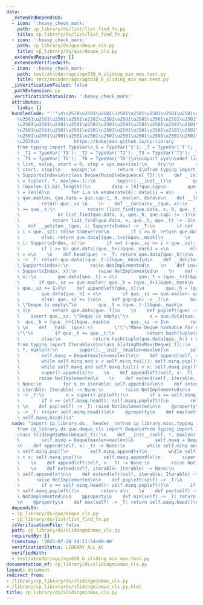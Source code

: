 ```yaml
---
data:
  _extendedDependsOn:
  - icon: ':heavy_check_mark:'
    path: cp_library/ds/list/list_find_fn.py
    title: cp_library/ds/list/list_find_fn.py
  - icon: ':heavy_check_mark:'
    path: cp_library/ds/que/deque_cls.py
    title: cp_library/ds/que/deque_cls.py
  _extendedRequiredBy: []
  _extendedVerifiedWith:
  - icon: ':heavy_check_mark:'
    path: test/atcoder/agc/agc038_b_sliding_min_max.test.py
    title: test/atcoder/agc/agc038_b_sliding_min_max.test.py
  _isVerificationFailed: false
  _pathExtension: py
  _verificationStatusIcon: ':heavy_check_mark:'
  attributes:
    links: []
  bundledCode: "'''\n\u257A\u2501\u2501\u2501\u2501\u2501\u2501\u2501\u2501\u2501\u2501\
    \u2501\u2501\u2501\u2501\u2501\u2501\u2501\u2501\u2501\u2501\u2501\u2501\u2501\
    \u2501\u2501\u2501\u2501\u2501\u2501\u2501\u2501\u2501\u2501\u2501\u2501\u2501\
    \u2501\u2501\u2501\u2501\u2501\u2501\u2501\u2501\u2501\u2501\u2501\u2501\u2501\
    \u2501\u2501\u2501\u2501\u2501\u2501\u2501\u2501\u2501\u2501\u2501\u2501\u2501\
    \u2578\n             https://kobejean.github.io/cp-library               \n'''\n\
    from typing import TypeVar\n_S = TypeVar('S'); _T = TypeVar('T'); _U = TypeVar('U');\
    \ _T1 = TypeVar('T1'); _T2 = TypeVar('T2'); _T3 = TypeVar('T3'); _T4 = TypeVar('T4');\
    \ _T5 = TypeVar('T5'); _T6 = TypeVar('T6')\n\nimport sys\n\ndef list_find(lst:\
    \ list, value, start = 0, stop = sys.maxsize):\n    try:\n        return lst.index(value,\
    \ start, stop)\n    except:\n        return -1\nfrom typing import MutableSequence,\
    \ SupportsIndex\n\nclass Deque(MutableSequence[_T]):\n    def __init__(que, A\
    \ = tuple(), *, maxlen=-1):\n        super().__init__()\n        que.cap = 1 <<\
    \ (maxlen-1).bit_length()\n        data = [0]*que.cap\n        que._sz = que._t\
    \ = len(A)\n        for i,a in enumerate(A): data[i] = a\n        que._mask, que._h,\
    \ que.maxlen, que.data = que.cap-1, 0, maxlen, data\n\n    def __len__(que):\n\
    \        return que._sz \n    \n    def __contains__(que, x):\n        if que._h\
    \ >= que._t:\n            return (list_find(que.data, x, 0, que._t) != -1\n  \
    \              or list_find(que.data, x, que._h, que.cap) != -1)\n        else:\n\
    \            return list_find(que.data, x, que._h, que._t) != -1\n        \n \
    \   def __getitem__(que, i: SupportsIndex) -> _T:\n        if not (-que._sz <=\
    \ i < que._sz): raise IndexError\n        if i >= 0: return que.data[(que._h+i)&que._mask]\n\
    \        else: return que.data[(que._t+i)&que._mask]\n        \n    def __setitem__(que,\
    \ i: SupportsIndex, x):\n        if not (-que._sz <= i < que._sz): raise IndexError\n\
    \        if i >= 0: que.data[(que._h+i)&que._mask] = x\n        else: que.data[(que._t+i)&que._mask]\
    \ = x\n    \n    def head(que) -> _T: return que.data[que._h]\n\n    def tail(que)\
    \ -> _T: return que.data[(que._t-1)&que._mask]\n\n    def __delitem__(que, i:\
    \ SupportsIndex):\n        raise NotImplemented\n    \n    def insert(que, i:\
    \ SupportsIndex, x):\n        raise NotImplemented\n    \n    def append(que,\
    \ x):\n        que.data[que._t] = x\n        que._t = (que._t+1)&que._mask\n \
    \       if que._sz == que.maxlen: que._h = (que._h+1)&que._mask\n        else:\
    \ que._sz += 1\n\n    def appendleft(que, x):\n        que._h = (que._h-1)&que._mask\n\
    \        que.data[que._h] = x\n        if que._sz == que.maxlen: que._t = que._h\n\
    \        else: que._sz += 1\n\n    def pop(que) -> _T:\n        assert que._sz,\
    \ \"Deque is empty\"\n        que._t = (que._t-1)&que._mask\n        que._sz -=\
    \ 1\n        return que.data[que._t]\n    \n    def popleft(que) -> _T:\n    \
    \    assert que._sz, \"Deque is empty\"\n        x = que.data[que._h]\n      \
    \  que._h = (que._h+1)&que._mask\n        que._sz -= 1\n        return x\n   \
    \ \n    def __hash__(que):\n        \"\"\"Make Deque hashable for efficient benchmarking\"\
    \"\"\n        if que._h <= que._t:\n            return hash(tuple(que.data[que._h:que._t]))\n\
    \        else:\n            return hash(tuple(que.data[que._h:] + que.data[:que._t]))\n\
    from typing import Iterable\n\nclass SlidingMinMax(Deque[_T]):\n    def __init__(self,\
    \ *, maxlen):\n        super().__init__(maxlen=maxlen)\n        self.minq = Deque(maxlen=maxlen)\n\
    \        self.maxq = Deque(maxlen=maxlen)\n\n    def append(self, x: _T) -> None:\n\
    \        while self.minq and x < self.minq.tail(): self.minq.pop()\n        self.minq.append(x)\n\
    \        while self.maxq and self.maxq.tail() < x: self.maxq.pop()\n        self.maxq.append(x)\n\
    \        super().append(x)\n    \n    def appendleft(self, x: _T) -> None:\n \
    \       raise NotImplemented\n    \n    def extend(self, iterable: Iterable) ->\
    \ None:\n        for x in iterable: self.append(x)\n\n    def extendleft(self,\
    \ iterable: Iterable) -> None:\n        raise NotImplemented\n\n    def popleft(self)\
    \ -> _T:\n        x = super().popleft()\n        if x == self.minq.head(): self.minq.popleft()\n\
    \        if x == self.maxq.head(): self.maxq.popleft()\n        return x\n   \
    \ \n    def pop(self) -> _T: raise NotImplemented\n\n    @property\n    def min(self)\
    \ -> _T: return self.minq.head()\n\n    @property\n    def max(self) -> _T: return\
    \ self.maxq.head()\n"
  code: "import cp_library.ds.__header__\nfrom cp_library.misc.typing import _T\n\
    from cp_library.ds.que.deque_cls import Deque\nfrom typing import Iterable\n\n\
    class SlidingMinMax(Deque[_T]):\n    def __init__(self, *, maxlen):\n        super().__init__(maxlen=maxlen)\n\
    \        self.minq = Deque(maxlen=maxlen)\n        self.maxq = Deque(maxlen=maxlen)\n\
    \n    def append(self, x: _T) -> None:\n        while self.minq and x < self.minq.tail():\
    \ self.minq.pop()\n        self.minq.append(x)\n        while self.maxq and self.maxq.tail()\
    \ < x: self.maxq.pop()\n        self.maxq.append(x)\n        super().append(x)\n\
    \    \n    def appendleft(self, x: _T) -> None:\n        raise NotImplemented\n\
    \    \n    def extend(self, iterable: Iterable) -> None:\n        for x in iterable:\
    \ self.append(x)\n\n    def extendleft(self, iterable: Iterable) -> None:\n  \
    \      raise NotImplemented\n\n    def popleft(self) -> _T:\n        x = super().popleft()\n\
    \        if x == self.minq.head(): self.minq.popleft()\n        if x == self.maxq.head():\
    \ self.maxq.popleft()\n        return x\n    \n    def pop(self) -> _T: raise\
    \ NotImplemented\n\n    @property\n    def min(self) -> _T: return self.minq.head()\n\
    \n    @property\n    def max(self) -> _T: return self.maxq.head()\n"
  dependsOn:
  - cp_library/ds/que/deque_cls.py
  - cp_library/ds/list/list_find_fn.py
  isVerificationFile: false
  path: cp_library/ds/slidingminmax_cls.py
  requiredBy: []
  timestamp: '2025-07-28 14:11:54+09:00'
  verificationStatus: LIBRARY_ALL_AC
  verifiedWith:
  - test/atcoder/agc/agc038_b_sliding_min_max.test.py
documentation_of: cp_library/ds/slidingminmax_cls.py
layout: document
redirect_from:
- /library/cp_library/ds/slidingminmax_cls.py
- /library/cp_library/ds/slidingminmax_cls.py.html
title: cp_library/ds/slidingminmax_cls.py
---
```

